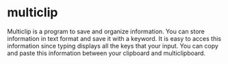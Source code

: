 # multiclip

Multiclip is a program to save and organize information. You can store information in text format and save it with a keyword. It is easy to acces this information since typing displays all the keys that your input. You can copy and paste this information between your clipboard and multiclipboard.
